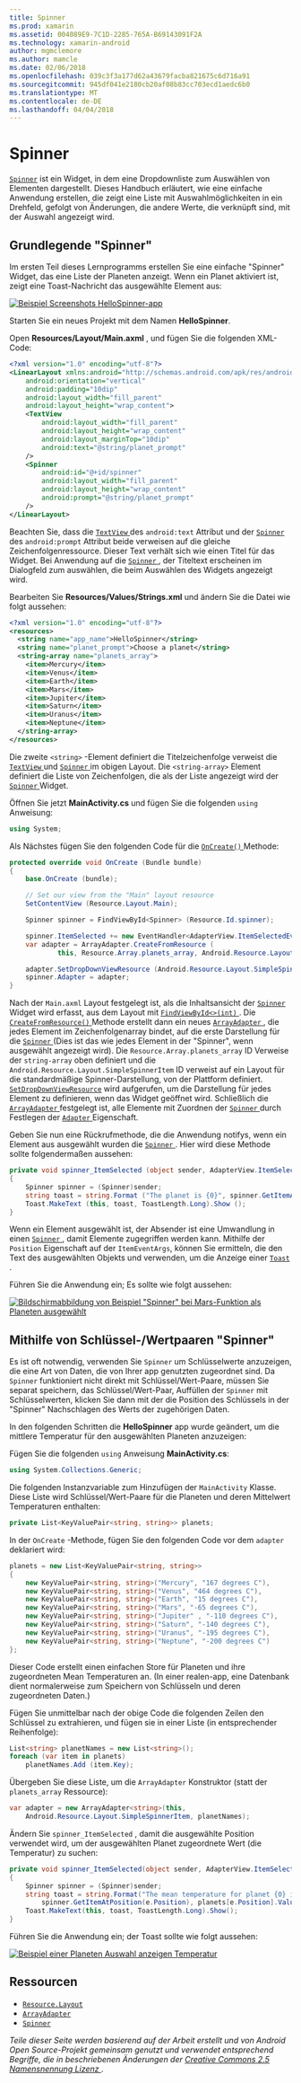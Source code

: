 ```yaml
---
title: Spinner
ms.prod: xamarin
ms.assetid: 004089E9-7C1D-2285-765A-B69143091F2A
ms.technology: xamarin-android
author: mgmclemore
ms.author: mamcle
ms.date: 02/06/2018
ms.openlocfilehash: 039c3f3a177d62a43679facba821675c6d716a91
ms.sourcegitcommit: 945df041e2180cb20af08b83cc703ecd1aedc6b0
ms.translationtype: MT
ms.contentlocale: de-DE
ms.lasthandoff: 04/04/2018
---
```

# <a name="spinner"></a>Spinner

[`Spinner`](https://developer.xamarin.com/api/type/Android.Widget.Spinner/) ist ein Widget, in dem eine Dropdownliste zum Auswählen von Elementen dargestellt. Dieses Handbuch erläutert, wie eine einfache Anwendung erstellen, die zeigt eine Liste mit Auswahlmöglichkeiten in ein Drehfeld, gefolgt von Änderungen, die andere Werte, die verknüpft sind, mit der Auswahl angezeigt wird.

## <a name="basic-spinner"></a>Grundlegende "Spinner"

Im ersten Teil dieses Lernprogramms erstellen Sie eine einfache "Spinner" Widget, das eine Liste der Planeten anzeigt. Wenn ein Planet aktiviert ist, zeigt eine Toast-Nachricht das ausgewählte Element aus:

[![Beispiel Screenshots HelloSpinner-app](spinner-images/01-example-screenshots-sml.png)](spinner-images/01-example-screenshots.png#lightbox)

Starten Sie ein neues Projekt mit dem Namen **HelloSpinner**.

Open **Resources/Layout/Main.axml** , und fügen Sie die folgenden XML-Code:

```xml
<?xml version="1.0" encoding="utf-8"?>
<LinearLayout xmlns:android="http://schemas.android.com/apk/res/android"
    android:orientation="vertical"
    android:padding="10dip"
    android:layout_width="fill_parent"
    android:layout_height="wrap_content">
    <TextView
        android:layout_width="fill_parent"
        android:layout_height="wrap_content"
        android:layout_marginTop="10dip"
        android:text="@string/planet_prompt"
    />
    <Spinner
        android:id="@+id/spinner"
        android:layout_width="fill_parent"
        android:layout_height="wrap_content"
        android:prompt="@string/planet_prompt"
    />
</LinearLayout>
```

Beachten Sie, dass die [ `TextView` ](https://developer.xamarin.com/api/type/Android.Widget.TextView/)des `android:text` Attribut und der [ `Spinner` ](https://developer.xamarin.com/api/type/Android.Widget.Spinner/)des `android:prompt` Attribut beide verweisen auf die gleiche Zeichenfolgenressource. Dieser Text verhält sich wie einen Titel für das Widget. Bei Anwendung auf die [ `Spinner` ](https://developer.xamarin.com/api/type/Android.Widget.Spinner/), der Titeltext erscheinen im Dialogfeld zum auswählen, die beim Auswählen des Widgets angezeigt wird.

Bearbeiten Sie **Resources/Values/Strings.xml** und ändern Sie die Datei wie folgt aussehen:

```xml
<?xml version="1.0" encoding="utf-8"?>
<resources>
  <string name="app_name">HelloSpinner</string>
  <string name="planet_prompt">Choose a planet</string>
  <string-array name="planets_array">
    <item>Mercury</item>
    <item>Venus</item>
    <item>Earth</item>
    <item>Mars</item>
    <item>Jupiter</item>
    <item>Saturn</item>
    <item>Uranus</item>
    <item>Neptune</item>
  </string-array>
</resources>
```

Die zweite `<string>` -Element definiert die Titelzeichenfolge verweist die [ `TextView` ](https://developer.xamarin.com/api/type/Android.Widget.TextView/) und [ `Spinner` ](https://developer.xamarin.com/api/type/Android.Widget.Spinner/) im obigen Layout.
Die `<string-array>` Element definiert die Liste von Zeichenfolgen, die als der Liste angezeigt wird der [ `Spinner` ](https://developer.xamarin.com/api/type/Android.Widget.Spinner/) Widget.

Öffnen Sie jetzt **MainActivity.cs** und fügen Sie die folgenden `using` Anweisung:

```csharp
using System;
```

Als Nächstes fügen Sie den folgenden Code für die [ `OnCreate()` ](https://developer.xamarin.com/api/member/Android.App.Activity.OnCreate/(Android.OS.Bundle)) Methode:

```csharp
protected override void OnCreate (Bundle bundle)
{
    base.OnCreate (bundle);

    // Set our view from the "Main" layout resource
    SetContentView (Resource.Layout.Main);

    Spinner spinner = FindViewById<Spinner> (Resource.Id.spinner);

    spinner.ItemSelected += new EventHandler<AdapterView.ItemSelectedEventArgs> (spinner_ItemSelected);
    var adapter = ArrayAdapter.CreateFromResource (
            this, Resource.Array.planets_array, Android.Resource.Layout.SimpleSpinnerItem);

    adapter.SetDropDownViewResource (Android.Resource.Layout.SimpleSpinnerDropDownItem);
    spinner.Adapter = adapter;
}
```

Nach der `Main.axml` Layout festgelegt ist, als die Inhaltsansicht der [ `Spinner` ](https://developer.xamarin.com/api/type/Android.Widget.Spinner/) Widget wird erfasst, aus dem Layout mit [ `FindViewById<>(int)` ](https://developer.xamarin.com/api/member/Android.App.Activity.FindViewById/p/System.Int32/).
Die [ `CreateFromResource()` ](https://developer.xamarin.com/api/member/Android.Widget.ArrayAdapter.CreateFromResource/p/Android.Content.Context/System.Int32/System.Int32/) Methode erstellt dann ein neues [ `ArrayAdapter` ](https://developer.xamarin.com/api/type/Android.Widget.ArrayAdapter/), die jedes Element im Zeichenfolgenarray bindet, auf die erste Darstellung für die [ `Spinner` ](https://developer.xamarin.com/api/type/Android.Widget.Spinner/) (Dies ist das wie jedes Element in der "Spinner", wenn ausgewählt angezeigt wird). Die `Resource.Array.planets_array` ID Verweise der `string-array` oben definiert und die `Android.Resource.Layout.SimpleSpinnerItem` ID verweist auf ein Layout für die standardmäßige Spinner-Darstellung, von der Plattform definiert.
[`SetDropDownViewResource`](https://developer.xamarin.com/api/member/Android.Widget.ArrayAdapter.SetDropDownViewResource/p/System.Int32/) wird aufgerufen, um die Darstellung für jedes Element zu definieren, wenn das Widget geöffnet wird. Schließlich die [ `ArrayAdapter` ](https://developer.xamarin.com/api/type/Android.Widget.ArrayAdapter/) festgelegt ist, alle Elemente mit Zuordnen der [ `Spinner` ](https://developer.xamarin.com/api/type/Android.Widget.Spinner/) durch Festlegen der [ `Adapter` ](https://developer.xamarin.com/api/type/Android.Widget.ArrayAdapter) Eigenschaft.

Geben Sie nun eine Rückrufmethode, die die Anwendung notifys, wenn ein Element aus ausgewählt wurden die [ `Spinner` ](https://developer.xamarin.com/api/type/Android.Widget.Spinner/). Hier wird diese Methode sollte folgendermaßen aussehen:

```csharp
private void spinner_ItemSelected (object sender, AdapterView.ItemSelectedEventArgs e)
{
    Spinner spinner = (Spinner)sender;
    string toast = string.Format ("The planet is {0}", spinner.GetItemAtPosition (e.Position));
    Toast.MakeText (this, toast, ToastLength.Long).Show ();
}
```

Wenn ein Element ausgewählt ist, der Absender ist eine Umwandlung in einen [ `Spinner` ](https://developer.xamarin.com/api/type/Android.Widget.Spinner/) , damit Elemente zugegriffen werden kann. Mithilfe der `Position` Eigenschaft auf der `ItemEventArgs`, können Sie ermitteln, die den Text des ausgewählten Objekts und verwenden, um die Anzeige einer [ `Toast` ](https://developer.xamarin.com/api/type/Android.Widget.Toast/).

Führen Sie die Anwendung ein; Es sollte wie folgt aussehen:

[![Bildschirmabbildung von Beispiel "Spinner" bei Mars-Funktion als Planeten ausgewählt](spinner-images/02-basic-example-sml.png)](spinner-images/02-basic-example.png#lightbox)

## <a name="spinner-using-keyvalue-pairs"></a>Mithilfe von Schlüssel-/Wertpaaren "Spinner"

Es ist oft notwendig, verwenden Sie `Spinner` um Schlüsselwerte anzuzeigen, die eine Art von Daten, die von Ihrer app genutzten zugeordnet sind. Da `Spinner` funktioniert nicht direkt mit Schlüssel/Wert-Paare, müssen Sie separat speichern, das Schlüssel/Wert-Paar, Auffüllen der `Spinner` mit Schlüsselwerten, klicken Sie dann mit der die Position des Schlüssels in der "Spinner" Nachschlagen des Werts der zugehörigen Daten. 

In den folgenden Schritten die **HelloSpinner** app wurde geändert, um die mittlere Temperatur für den ausgewählten Planeten anzuzeigen:

Fügen Sie die folgenden `using` Anweisung **MainActivity.cs**:

```csharp
using System.Collections.Generic;
```

Die folgenden Instanzvariable zum Hinzufügen der `MainActivity` Klasse.
Diese Liste wird Schlüssel/Wert-Paare für die Planeten und deren Mittelwert Temperaturen enthalten:

```csharp
private List<KeyValuePair<string, string>> planets;
```

In der `OnCreate` -Methode, fügen Sie den folgenden Code vor dem `adapter` deklariert wird:

```csharp
planets = new List<KeyValuePair<string, string>>
{
    new KeyValuePair<string, string>("Mercury", "167 degrees C"),
    new KeyValuePair<string, string>("Venus", "464 degrees C"),
    new KeyValuePair<string, string>("Earth", "15 degrees C"),
    new KeyValuePair<string, string>("Mars", "-65 degrees C"),
    new KeyValuePair<string, string>("Jupiter" , "-110 degrees C"),
    new KeyValuePair<string, string>("Saturn", "-140 degrees C"),
    new KeyValuePair<string, string>("Uranus", "-195 degrees C"),
    new KeyValuePair<string, string>("Neptune", "-200 degrees C")
};
```

Dieser Code erstellt einen einfachen Store für Planeten und ihre zugeordneten Mean Temperaturen an. (In einer realen-app, eine Datenbank dient normalerweise zum Speichern von Schlüsseln und deren zugeordneten Daten.)

Fügen Sie unmittelbar nach der obige Code die folgenden Zeilen den Schlüssel zu extrahieren, und fügen sie in einer Liste (in entsprechender Reihenfolge):

```csharp
List<string> planetNames = new List<string>();
foreach (var item in planets)
    planetNames.Add (item.Key);
```

Übergeben Sie diese Liste, um die `ArrayAdapter` Konstruktor (statt der `planets_array` Ressource):

```csharp
var adapter = new ArrayAdapter<string>(this,
    Android.Resource.Layout.SimpleSpinnerItem, planetNames);
```

Ändern Sie `spinner_ItemSelected` , damit die ausgewählte Position verwendet wird, um der ausgewählten Planet zugeordnete Wert (die Temperatur) zu suchen:

```csharp
private void spinner_ItemSelected(object sender, AdapterView.ItemSelectedEventArgs e)
{
    Spinner spinner = (Spinner)sender;
    string toast = string.Format("The mean temperature for planet {0} is {1}",
        spinner.GetItemAtPosition(e.Position), planets[e.Position].Value);
    Toast.MakeText(this, toast, ToastLength.Long).Show();
}
```

Führen Sie die Anwendung ein; der Toast sollte wie folgt aussehen:

[![Beispiel einer Planeten Auswahl anzeigen Temperatur](spinner-images/03-keyvalue-example-sml.png)](spinner-images/03-keyvalue-example.png#lightbox)
   
  

## <a name="resources"></a>Ressourcen

-   [`Resource.Layout`](https://developer.xamarin.com/api/type/Android.Resource+Layout/) 
-   [`ArrayAdapter`](https://developer.xamarin.com/api/type/Android.Widget.ArrayAdapter/) 
-   [`Spinner`](https://developer.xamarin.com/api/type/Android.Widget.Spinner/) 

*Teile dieser Seite werden basierend auf der Arbeit erstellt und von Android Open Source-Projekt gemeinsam genutzt und verwendet entsprechend Begriffe, die in beschriebenen Änderungen der*
[*Creative Commons 2.5 Namensnennung Lizenz* ](http://creativecommons.org/licenses/by/2.5/).
